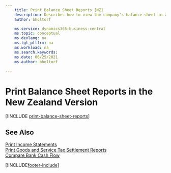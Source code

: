 ```yaml
---
    title: Print Balance Sheet Reports [NZ]
    description: Describes how to view the company's balance sheet in a report in the New Zealand version.
    author: bholtorf

    ms.service: dynamics365-business-central
    ms.topic: conceptual
    ms.devlang: na
    ms.tgt_pltfrm: na
    ms.workload: na
    ms.search.keywords:
    ms.date: 06/25/2021
    ms.author: bholtorf

---
```

# Print Balance Sheet Reports in the New Zealand Version

[!INCLUDE [print-balance-sheet-reports](../includes/AUNZ/print-balance-sheet-reports.md)]

## See Also

[Print Income Statements](how-to-print-income-statements.md)   
[Print Goods and Service Tax Settlement Reports](how-to-print-goods-and-service-tax-settlement-reports.md)   
[Compare Bank Cash Flow](how-to-compare-bank-cash-flow.md)

[!INCLUDE[footer-include](../../includes/footer-banner.md)]